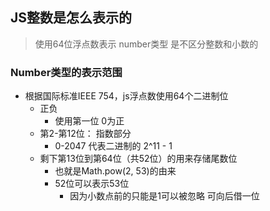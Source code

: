 ## JS整数是怎么表示的

> 使用64位浮点数表示 number类型 是不区分整数和小数的

### Number类型的表示范围
+ 根据国际标准IEEE 754，js浮点数使用64个二进制位
  + 正负
    + 使用第一位 0为正
  + 第2-第12位： 指数部分
    + 0-2047 代表二进制的 2^11 - 1
  + 剩下第13位到第64位（共52位）的用来存储尾数位
    + 也就是Math.pow(2, 53)的由来
    + 52位可以表示53位
      + 因为小数点前的只能是1可以被忽略 可向后借一位
